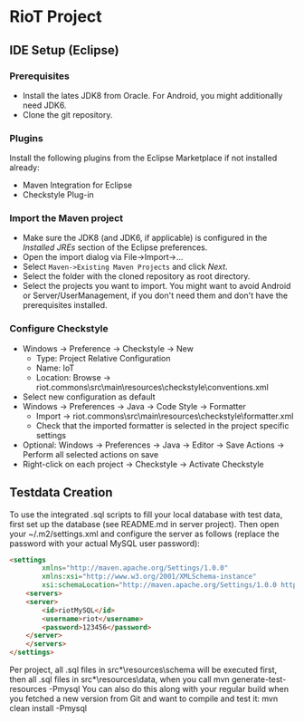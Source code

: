 # RioT Project

## IDE Setup (Eclipse)

### Prerequisites

- Install the lates JDK8 from Oracle. For Android, you might additionally need JDK6.
- Clone the git repository.

### Plugins
Install the following plugins from the Eclipse Marketplace if not installed already:

- Maven Integration for Eclipse
- Checkstyle Plug-in

### Import the Maven project
- Make sure the JDK8 (and JDK6, if applicable) is configured in the *Installed JREs* section of the Eclipse preferences.
- Open the import dialog via File->Import->...
- Select `Maven->Existing Maven Projects` and click *Next*.
- Select the folder with the cloned repository as root directory.
- Select the projects you want to import. You might want to avoid Android or Server/UserManagement, if you don't need them and don't have the prerequisites installed.

### Configure Checkstyle
- Windows -> Preference -> Checkstyle -> New
  - Type: Project Relative Configuration
  - Name: IoT
  - Location: Browse -> riot.commons\src\main\resources\checkstyle\conventions.xml
- Select new configuration as default
- Windows -> Preferences -> Java -> Code Style -> Formatter
  - Import -> riot.commons\src\main\resources\checkstyle\formatter.xml
  - Check that the imported formatter is selected in the project specific settings
- Optional: Windows -> Preferences -> Java -> Editor -> Save Actions -> Perform all selected actions on save
- Right-click on each project -> Checkstyle -> Activate Checkstyle 

## Testdata Creation
To use the integrated .sql scripts to fill your local database with test data, first set up the database (see README.md in server project).
Then open your ~/.m2/settings.xml and configure the server as follows (replace the password with your actual MySQL user password):

```html
<settings
        xmlns="http://maven.apache.org/Settings/1.0.0"
        xmlns:xsi="http://www.w3.org/2001/XMLSchema-instance"
        xsi:schemaLocation="http://maven.apache.org/Settings/1.0.0 http://maven.apache.org/xsd/settings-1.0.0.xsd">
    <servers>
	<server>
		<id>riotMySQL</id>
		<username>riot</username>
		<password>123456</password>
	</server>
    </servers>
</settings>
```

Per project, all .sql files in src\*\resources\schema will be executed first, then all .sql files in src\*\resources\data, when you call
mvn generate-test-resources -Pmysql
You can also do this along with your regular build when you fetched a new version from Git and want to compile and test it:
mvn clean install -Pmysql